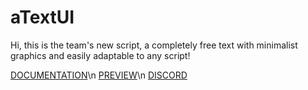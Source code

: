 # aTextUI
Hi, this is the team's new script, a completely free text with minimalist graphics and easily adaptable to any script!

[DOCUMENTATION](https://alph0xdev.gitbook.io/documentation/a-series/atextui)\n
[PREVIEW](https://youtu.be/xfiW9PSAdUI)\n
[DISCORD](https://discord.gg/nZ7d23MA6Q)
